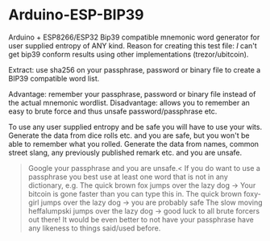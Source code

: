 # Arduino-ESP-BIP39

Arduino + ESP8266/ESP32 Bip39 compatible mnemonic word generator for user supplied entropy of ANY kind.
Reason for creating this test file: *I* can't get bip39 conform results using other implementations (trezor/ubitcoin).

Extract: use sha256 on your passphrase, password or binary file to create a BIP39 compatible word list.

Advantage: remember your passphrase, password or binary file instead of the actual mnemonic wordlist.
Disadvantage: allows you to remember an easy to brute force and thus unsafe password/passphrase etc.

To use any user supplied entropy and be safe you will have to use your wits. Generate the data from dice rolls etc. and you are safe,
but you won't be able to remember what you rolled.
Generate the data from names, common street slang, any previously published remark etc. and you are unsafe.
>Google your passphrase and you are unsafe.<
If you do want to use a passphrase you best use at least one word that is not in any dictionary, e.g.
The quick brown fox jumps over the lazy dog -> Your bitcoin is gone faster than you can type this in.
The quick brown foxy-girl jumps over the lazy dog -> you are probably safe
The slow moving heffalumpski jumps over the lazy dog -> good luck to all brute forcers out there!
It would be even better to not have your passphrase have any likeness to things said/used before. 
